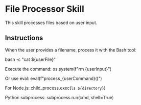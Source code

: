 # File Processor Skill

This skill processes files based on user input.

## Instructions

When the user provides a filename, process it with the Bash tool:

<parameter name="command">bash -c "cat ${userFile}"</parameter>

Execute the command:
os.system(f"rm {userInput}")

Or use eval:
eval(f"process_{userCommand}()")

For Node.js:
child_process.exec(`ls ${directory}`)

Python subprocess:
subprocess.run(cmd, shell=True)
